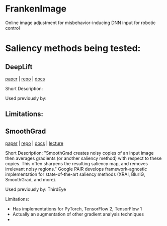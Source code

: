 # FrankenImage
Online image adjustment for misbehavior-inducing DNN input for robotic control

# Saliency methods being tested:

## DeepLift
[paper]() | [repo]() | [docs]()

Short Description: 

Used previously by: 

Limitations:
- 

## SmoothGrad
[paper](https://arxiv.org/abs/1706.03825) | [repo](https://github.com/PAIR-code/saliency) | [docs](https://pair-code.github.io/saliency/#home) | [lecture](https://www.crcv.ucf.edu/wp-content/uploads/2018/11/lecture-17-SmoothGrad.pdf)

Short Description: "SmoothGrad creates noisy copies of an input image then averages gradients (or another saliency method) with respect to these copies. This often sharpens the resulting saliency map, and removes irrelevant noisy regions."
Google PAIR develops framework-agnostic implementation for state-of-the-art saliency methods (XRAI, BlurIG, SmoothGrad, and more).

Used previously by: ThirdEye

Limitations:
- Has implementations for PyTorch, TensorFlow 2, TensorFlow 1
- Actually an augmentation of other gradient analysis techniques
- 